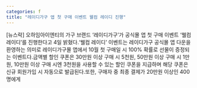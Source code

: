 ```yaml
---
categories: f
title: "레이디가구 앱 첫 구매 이벤트 웰컴 레이디 진행"
---
```

[뉴스락] 오하임아이엔티의 가구 브랜드 ‘레이디가구’가 공식몰 앱 첫 구매 이벤트 ‘웰컴 레이디’를 진행한다고 4일 밝혔다.‘웰컴 레이디’ 이벤트는 레이디가구 공식몰 앱 다운을 환영하는 의미로 레이디가구몰 앱에서 10월 첫 구매일 시 100% 확률로 선물이 증정되는 이벤트다.금액별 할인 쿠폰은 30만원 이상 구매 시 5천원, 50만원 이상 구매 시 1만원, 10만원 이상 구매 시엔 3천원을 사용할 수 있는 할인 쿠폰을 지급하며 해당 쿠폰은 신규 회원가입 시 자동으로 발급된다.또한, 구매자 중 최종 결제가 20만원 이상인 400명에게